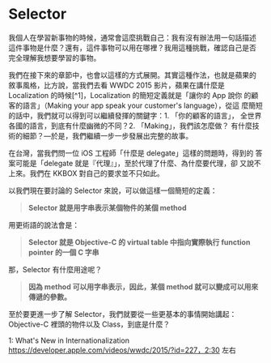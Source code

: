 Selector
========

我個人在學習新事物的時候，通常會這麼挑戰自己：我有沒有辦法用一句話描述
這件事物是什麼？還有，這件事物可以用在哪裡？我用這種挑戰，確認自己是否
完全理解我想要學習的事物。

我們在接下來的章節中，也會以這樣的方式展開。其實這種作法，也就是蘋果的
敘事風格，比方說，當我們去看 WWDC 2015 影片，蘋果在講什麼是
Localization 的時候[^1]，Localization 的簡短定義就是「讓你的 App 說你
的顧客的語言」（Making your app speak your customer's language），從這
麼簡短的話中，我們就可以得到可以繼續發揮的關鍵字：1. 「你的顧客的語言」，
全世界各國的語言，到底有什麼幽微的不同？2. 「Making」，我們該怎麼做？
有什麼技術的細節？—於是，我們繼續一步一步發展出完整的故事。

在台灣，當我們問一位 iOS 工程師「什麼是 delegate」這樣的問題時，得到的
答案可能是「delegate 就是『代理』」，至於代理了什麼、為什麼要代理，卻
又說不上來。我們在 KKBOX 對自己的要求並不只如此。

以我們現在要討論的 Selector 來說，可以做這樣一個簡短的定義：

> **Selector 就是用字串表示某個物件的某個 method**

用更術語的說法會是：

> **Selector 就是 Objective-C 的 virtual table 中指向實際執行 function
> pointer 的一個 C 字串**

那，Selector 有什麼用途呢？

> **因為 method 可以用字串表示，因此，某個 method
> 就可以變成可以用來傳遞的參數。**

至於要更進一步了解 Selector，我們就要從一些更基本的事情開始講起：
Objective-C 裡頭的物件以及 Class，到底是什麼？

1: What's New in Internationalization https://developer.apple.com/videos/wwdc/2015/?id=227，2:30 左右
